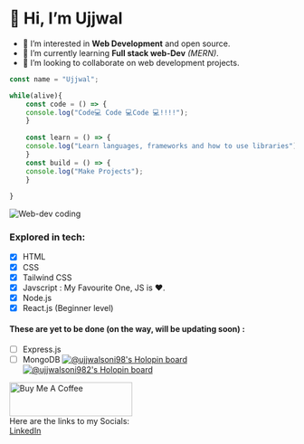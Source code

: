 # 👋 Hi, I’m Ujjwal
- 👀 I’m interested in **Web Development** and open source. <br>
- 🌱 I’m currently learning **Full stack web-Dev** *(MERN)*. <br>
- 💞️ I’m looking to collaborate on web development projects. <br>
```js
const name = "Ujjwal";

while(alive){
    const code = () => {
    console.log("Code💻 Code 💻Code 💻!!!!");
    }
    
    const learn = () => {
    console.log("Learn languages, frameworks and how to use libraries");
    }
    const build = () => {
    console.log("Make Projects");
    }
    
}

```
 ![Web-dev coding](https://www.renderinfotech.com/assets/image/web-development.gif)
 ### Explored in tech:
 - [x] HTML
 - [x] CSS
 - [x] Tailwind CSS
 - [x] Javscript : My Favourite One, JS is ❤️.
 - [x] Node.js
 - [x] React.js (Beginner level)
 #### These are yet to be done (on the way, will be updating soon) :
 
 - [ ] Express.js
 - [ ] MongoDB
  [![@ujjwalsoni98's Holopin board](https://holopin.me/ujjwalsoni98)](https://holopin.io/@ujjwalsoni98)<br>
 [![@ujjwalsoni982's Holopin board](https://holopin.me/ujjwalsoni982)](https://holopin.io/@ujjwalsoni982)<br>
<!---
Ujjwal-soni98/Ujjwal-soni98 is a ✨ special ✨ repository because its `README.md` (this file) appears on your GitHub profile.
You can click the Preview link to take a look at your changes.
--->

<a href="https://www.buymeacoffee.com/ujjwalsonil" target="_blank"><img src="https://cdn.buymeacoffee.com/buttons/v2/default-green.png" alt="Buy Me A Coffee" style="height: 60px !important;width: 217px !important;" ></a> <br>
 Here are the links to my Socials: <br>
 [LinkedIn](https://www.linkedin.com/in/ujjwal-soni)<br>
